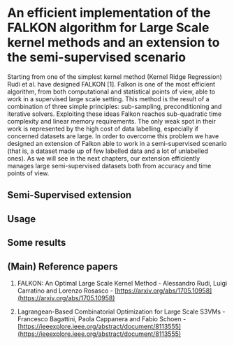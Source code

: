 # An efficient implementation of the FALKON algorithm for Large Scale kernel methods and an extension to the semi-supervised scenario

Starting from one of the simplest kernel method (Kernel Ridge Regression) Rudi et al. have designed FALKON [1]. Falkon is one of the most efficient algorithm, from both computational and statistical points of view, able to work in a supervised large scale setting. This method is the result of a combination of three simple principles: sub-sampling, preconditioning and iterative solvers. Exploiting these ideas Falkon reaches sub-quadratic time complexity and linear memory requirements. The only weak spot in their work is represented by the high cost of data labelling, especially if concerned datasets are large. In order to overcome this problem we have designed an extension of Falkon able to work in a semi-supervised scenario (that is, a dataset made up of few labelled data and a lot of unlabelled ones). As we will see in the next chapters, our extension efficiently manages large semi-supervised datasets both from accuracy and time points of view.

## Semi-Supervised extension

## Usage

## Some results

## (Main) Reference papers
1. FALKON: An Optimal Large Scale Kernel Method - Alessandro Rudi, Luigi Carratino and Lorenzo Rosasco - [https://arxiv.org/abs/1705.10958](https://arxiv.org/abs/1705.10958)

2. Lagrangean-Based Combinatorial Optimization for Large Scale S3VMs - Francesco Bagattini, Paola Cappanera and Fabio Schoen - [https://ieeexplore.ieee.org/abstract/document/8113555](https://ieeexplore.ieee.org/abstract/document/8113555)
